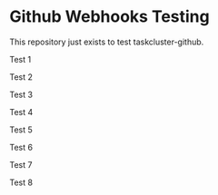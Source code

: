 # Github Webhooks Testing
This repository just exists to test taskcluster-github.

Test 1

Test 2

Test 3

Test 4

Test 5

Test 6

Test 7

Test 8
